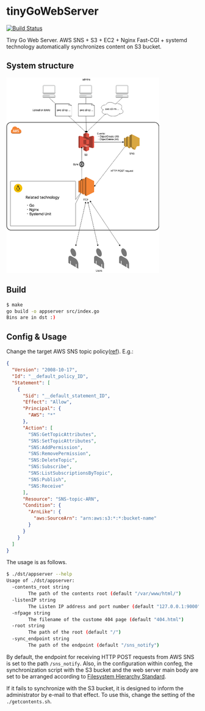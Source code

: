 # tinyGoWebServer

[![Build Status](https://travis-ci.org/falgon/tinyGoWebServer.svg?branch=master)](https://travis-ci.org/falgon/tinyGoWebServer)

Tiny Go Web Server. AWS SNS + S3 + EC2 + Nginx Fast-CGI + systemd technology automatically synchronizes content on S3 bucket.

## System structure

<img src="./UD.png" alt="CorrelationDiagram" width="400" />

## Build

```sh
$ make
go build -o appserver src/index.go
Bins are in dst :)
```

## Config & Usage

Change the target AWS SNS topic policy([ref](https://docs.aws.amazon.com/ja_jp/AmazonS3/latest/dev/ways-to-add-notification-config-to-bucket.html#step1-create-sns-topic-for-notification)). 
E.g.:

```json
{
  "Version": "2008-10-17",
  "Id": "__default_policy_ID",
  "Statement": [
    {
      "Sid": "__default_statement_ID",
      "Effect": "Allow",
      "Principal": {
        "AWS": "*"
      },
      "Action": [
        "SNS:GetTopicAttributes",
        "SNS:SetTopicAttributes",
        "SNS:AddPermission",
        "SNS:RemovePermission",
        "SNS:DeleteTopic",
        "SNS:Subscribe",
        "SNS:ListSubscriptionsByTopic",
        "SNS:Publish",
        "SNS:Receive"
      ],
      "Resource": "SNS-topic-ARN",
      "Condition": {
        "ArnLike": {
          "aws:SourceArn": "arn:aws:s3:*:*:bucket-name"
        }
      }
    }
  ]
}
```

The usage is as follows.

```sh
$ ./dst/appserver --help
Usage of ./dst/appserver:
  -contents_root string
        The path of the contents root (default "/var/www/html/")
  -listenIP string
        The Listen IP address and port number (default "127.0.0.1:9000")
  -nfpage string
        The filename of the custome 404 page (default "404.html")
  -root string
        The path of the root (default "/")
  -sync_endpoint string
        The path of the endpoint (default "/sns_notify")
```

By default, the endpoint for receiving HTTP POST requests from AWS SNS is set to the path 
`/sns_notify`. 
Also, in the configuration within confeg, the synchronization script with the S3 bucket and the web server main body are set to be arranged according to
[Filesystem Hierarchy Standard](http://www.pathname.com/fhs/).

If it fails to synchronize with the S3 bucket, it is designed to inform the administrator by e-mail to that effect. To use this, change the setting of the `./getcontents.sh`.
